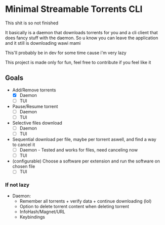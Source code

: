 # Minimal Streamable Torrents CLI

This shit is so not finished

It basically is a daemon that downloads torrents for you and a cli client that does fancy stuff with the daemon.
So u know you can leave the application and it still is downloading wawi mami

This'll probably be in dev for some time cause i'm very lazy

This project is made only for fun, feel free to contribute if you feel like it

## Goals
- Add/Remove torrents
    - [X] Daemon
    - [ ] TUI
- Pause/Resume torrent
    - [ ] Daemon
    - [ ] TUI
- Selective files download
    - [ ] Daemon
    - [ ] TUI
- Sequential download per file, maybe per torrent aswell, and find a way to cancel it
    - [ ] Daemon - Tested and works for files, need canceling now
    - [ ] TUI
- (configurable) Choose a software per extension and run the software on chosen file
    - [ ] TUI

### If not lazy
- Daemon:
    - Remember all torrents + verify data + continue downloading (lol)
    - Option to delete torrent content when deleting torrent
    - InfoHash/Magnet/URL
    - Keybindings
